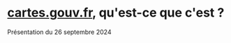 # [cartes.gouv.fr](https://cartes.gouv.fr), qu'est-ce que c'est ?

Présentation du 26 septembre 2024
